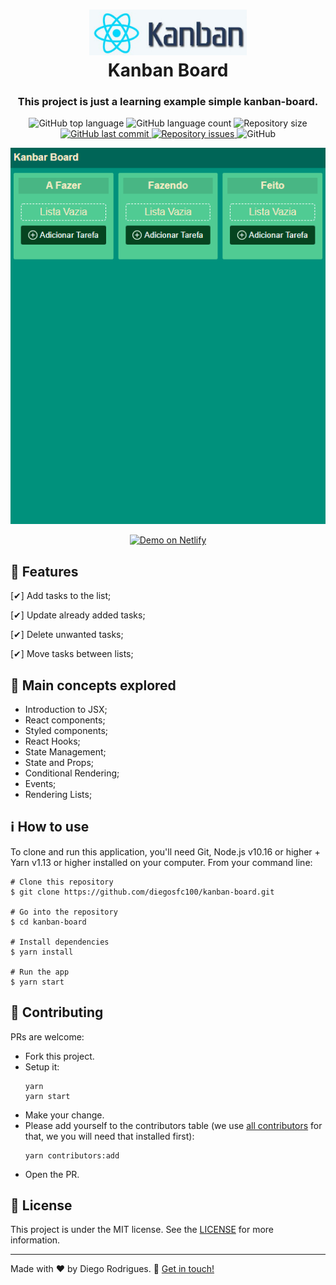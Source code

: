 <!--Logo -->
<h1 align="center">
    <img src="./src/img/logo.png" alt="Logo-Netflix" width="50%"/><br>
             Kanban Board
</h1>

<!-- Descrição-->
<h3 align="center">
This project is just a learning example simple kanban-board.</h3>

<p align="center">
  <img alt="GitHub top language" src="https://img.shields.io/github/languages/top/diegosfc100/kanban-board.svg">

  <img alt="GitHub language count" src="https://img.shields.io/github/languages/count/diegosfc100/kanban-board.svg">

  
  <img alt="Repository size" src="https://img.shields.io/github/repo-size/diegosfc100/kanban-board.svg">
  <a href="https://github.com/diegosfc100/kanban-board/commits/main">
    <img alt="GitHub last commit" src="https://img.shields.io/github/last-commit/diegosfc100/kanban-board.svg">
  </a>

  <a href="https://github.com/lukemorales/react-native-design-code/issues">
    <img alt="Repository issues" src="https://img.shields.io/github/issues/diegosfc100/kanban-board.svg">
  </a>

  <img alt="GitHub" src="https://img.shields.io/github/license/diegosfc100/kanban-board.svg">
</p>


<!-- Print-->
<p align="center">
  <img alt="print" src="/src/img/kanban.gif">
</p>

<!--Demo-->
<p align="center">
  <a href="board-kanban.netlify.app/" target="_blank">
      <img alt="Demo on Netlify" src="https://res.cloudinary.com/lukemorales/image/upload/v1599785319/readme_logos/demo_on_netlify_umjmch.png">
   </a>
</p>

<!-- Funcionalidades -->
## 🔨 Features

[✔] Add tasks to the list;

[✔] Update already added tasks;

[✔] Delete unwanted tasks;

[✔] Move tasks between lists;


<!--Technologies-->
## :rocket: Main concepts explored

- Introduction to JSX;
- React components;
- Styled components;
- React Hooks;
- State Management;
- State and Props;
- Conditional Rendering;
- Events;
- Rendering Lists;



<!--How to use -->
## :information_source: How to use


To clone and run this application, you'll need Git, Node.js v10.16 or higher + Yarn v1.13 or higher installed on your computer. From your command line:
```shell
# Clone this repository
$ git clone https://github.com/diegosfc100/kanban-board.git

# Go into the repository
$ cd kanban-board

# Install dependencies
$ yarn install

# Run the app
$ yarn start
```
<!-- Contribuição -->
## 🤝 Contributing

PRs are welcome:

- Fork this project.
- Setup it:
  ```
  yarn
  yarn start
  ```
- Make your change.
- Please add yourself to the contributors table (we use [all contributors](https://allcontributors.org/docs/en/cli/installation) for that, we you will need that installed first):
  ```
  yarn contributors:add
  ```
- Open the PR.


<!-- License -->
## :memo: License

This project is under the MIT license. See the [LICENSE](https://github.com/diegosfc100/kanban-board/blob/main/LICENSE) for more information.

-----------------

Made with ♥ by Diego Rodrigues. :wave: [Get in touch!](https://www.linkedin.com/in/dgorodrigues7/)
